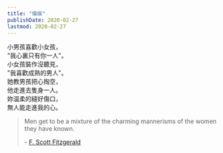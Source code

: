```yaml
---
title: "傷痕"
publishDate: 2020-02-27
lastmod: 2020-02-27
---
```


小男孩喜歡小女孩，<br/>
"我心裏只有你一人"。<br/>
小女孩裝作沒聽見，<br/>
"我喜歡成熟的男人"。<br/>
她教男孩把心掏空，<br/>
他走進去隻身一人。<br/>
妳温柔的縫好傷口，<br/>
無人能走進我的心。<br/>

> Men get to be a mixture of the charming mannerisms of the women they have known.
>
> \- [F. Scott Fitzgerald](https://www.goodreads.com/quotes/63033-men-get-to-be-a-mixture-of-the-charming-mannerisms)

